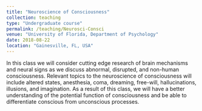 ```yaml
---
title: "Neuroscience of Consciousness"
collection: teaching
type: "Undergraduate course"
permalink: /teaching/Neurosci-Consci
venue: "University of Florida, Department of Psychology"
date: 2018-08-22
location: "Gainesville, FL, USA"
---
```


In this class we will consider cutting edge research of brain mechanisms and neural signs as we discuss abnormal, disrupted, and non-human consciousness. Relevant topics to the neuroscience of consciousness will include altered states, anesthesia, coma, dreaming, free-will, hallucinations, illusions, and imagination. As a result of this class, we will have a better understanding of the potential function of consciousness and be able to differentiate conscious from unconscious processes.